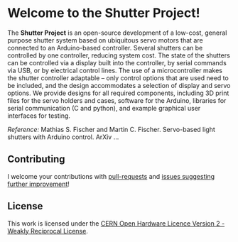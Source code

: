 # Welcome to the Shutter Project!

The **Shutter Project** is an open-source development of a low-cost, general purpose shutter system based on ubiquitous servo motors that are connected to an Arduino-based controller. Several shutters can be controlled by one controller, reducing system cost. The state of the shutters can be controlled via a display built into the controller, by serial commands via USB, or by electrical control lines. The use of a microcontroller makes the shutter controller adaptable – only control options that are used need to be included, and the design accommodates a selection of display and servo options. We provide designs for all required components, including 3D print files for the servo holders and cases, software for the Arduino, libraries for serial communication (C and python), and example graphical user interfaces for testing. 

*Reference:*  Mathias S. Fischer and Martin C. Fischer. Servo-based light shutters with Arduino control. ArXiv ...
 
## Contributing
I welcome your contributions with [pull-requests](https://github.com/MCFLab/Shutter/pulls) and [issues suggesting further improvement](https://github.com/MCFLab/Shutter/issues)!

## License
This work is licensed under the
[CERN Open Hardware Licence Version 2 - Weakly Reciprocal License](https://cern-ohl.web.cern.ch/).